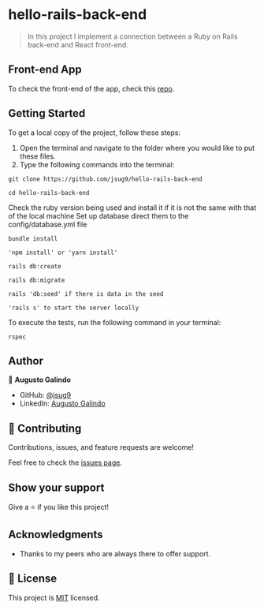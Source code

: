 # hello-rails-back-end

> In this project I implement a connection between a Ruby on Rails back-end and React front-end.

## Front-end App
To check the front-end of the app, check this [repo](https://github.com/jsug9/hello-react-front-end).

## Getting Started

To get a local copy of the project, follow these steps: 
1. Open the terminal and navigate to the folder where you would like to put these files.
2. Type the following commands into the terminal: 
 ```
 git clone https://github.com/jsug9/hello-rails-back-end
 ```
 ```
 cd hello-rails-back-end
 ```

Check the ruby version being used and install it if it is not the same with that of the local machine
Set up database direct them to the config/database.yml file
```
bundle install
```
```
'npm install' or 'yarn install'
```
```
rails db:create
```
```
rails db:migrate
```
```
rails 'db:seed' if there is data in the seed
```
```
'rails s' to start the server locally
```

To execute the tests, run the following command in your terminal:
```
rspec
```

## Author

👤 **Augusto Galindo**

- GitHub: [@jsug9](https://github.com/jsug9)
- LinkedIn: [Augusto Galindo](https://www.linkedin.com/in/augustogalindo/)
## 🤝 Contributing

Contributions, issues, and feature requests are welcome!

Feel free to check the [issues page](https://github.com/jsug9/hello-rails-back-end/issues).

## Show your support

Give a ⭐️ if you like this project!

## Acknowledgments

- Thanks to my peers who are always there to offer support.

## 📝 License

This project is [MIT](./LICENSE) licensed.
